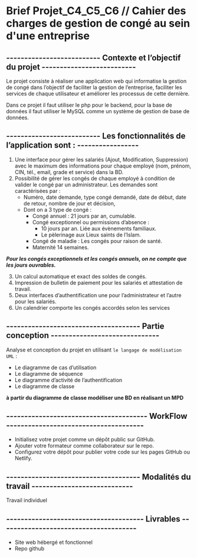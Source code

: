 # Brief Projet_C4_C5_C6 // Cahier des charges de gestion de congé au sein d'une entreprise

## -------------------------- Contexte et l’objectif  du projet --------------------------
Le projet consiste à réaliser une application web qui informatise la gestion de congé dans l’objectif de faciliter la gestion de l’entreprise, faciliter les services de chaque utilisateur et améliorer les processus de cette dernière.   

Dans ce projet il faut utiliser le php pour le backend, pour la base de données il faut utiliser le MySQL comme un système de gestion de base de données. 

## -------------------------- Les fonctionnalités de l’application sont : -----------------
1. Une interface pour gérer les salariés (Ajout, Modification, Suppression)  avec le maximum des informations pour chaque employé (nom, prénom, CIN, tél., email, grade et service) dans la BD.
2. Possibilité de gérer les congés de chaque employé à condition de valider le congé par un administrateur. Les demandes sont caractérisées par : 
    - Numéro, date demande, type congé demandé, date de début, date de retour, nombre de jour et décision, 
    - Dont on a 3 type de congé :  
        * Congé annuel : 21 jours par an, cumulable.  
        * Congé exceptionnel ou permissions d’absence : 
            - 10 jours par an. Liée aux évènements familiaux. 
            - Le pèlerinage aux Lieux saints de l’Islam.  
        * Congé de maladie : Les congés pour raison de santé.  
        * Maternité 14 semaines.

***Pour les congés exceptionnels et les congés annuels, on ne compte que les jours ouvrables.***

3. Un calcul automatique et exact des soldes de congés.
4. Impression de bulletin de paiement pour les salariés et attestation de travail.
5. Deux interfaces d’authentification une pour l’administrateur et l’autre pour les salariés.
6. Un calendrier comporte les congés accordés selon les services

## ------------------------------------- Partie conception ------------------------------
Analyse et conception du projet en utilisant ```le langage de modélisation UML``` :
 - Le diagramme de cas d’utilisation
 - Le diagramme de séquence
 - Le diagramme d’activité de l’authentification
 - Le diagramme de classe 

**à partir du diagramme de classe modéliser une BD en réalisant un MPD**

## --------------------------------------- WorkFlow --------------------------------------
- Initialisez votre projet comme un dépôt public sur GitHub.
- Ajouter votre formateur comme collaborateur sur le repo.
- Configurez votre dépôt pour publier votre code sur les pages GitHub ou Netlify.
    
## ------------------------------------- Modalités du travail ----------------------------
Travail individuel

## -------------------------------------- Livrables --------------------------------------
- Site web hébergé et fonctionnel
- Repo github
